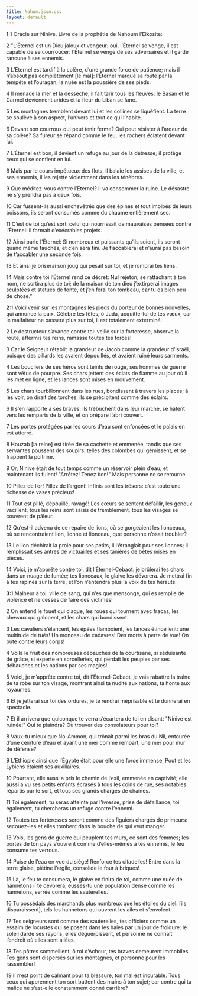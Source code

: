 ```yaml
---
title: Nahum.json.csv
layout: default
---
```

<span class="marginnote num" label="1:1" name="1-1"><strong>1</strong>:1</span>
Oracle sur Ninive. Livre de la prophétie de Nahoum l’Elkosite:

<span class="marginnote num" label="1:2" name="1-2">2</span>
"L’Éternel est un Dieu jaloux et vengeur; oui, l’Éternel se venge, il est capable de se courroucer: l’Éternel se venge de ses adversaires et il garde rancune à ses ennemis.

<span class="marginnote num" label="1:3" name="1-3">3</span>
L’Éternel est tardif à la colère, d’une grande force de patience; mais il n’absout pas complètement [le mal]: l’Éternel marque sa route par la tempête et l’ouragan; la nuée est la poussière de ses pieds.

<span class="marginnote num" label="1:4" name="1-4">4</span>
Il menace la mer et la dessèche, il fait tarir tous les fleuves: le Basan et le Carmel deviennent arides et la fleur du Liban se fane.

<span class="marginnote num" label="1:5" name="1-5">5</span>
Les montagnes tremblent devant lui et les collines se liquéfient. La terre se soulève à son aspect, l’univers et tout ce qui l’habite.

<span class="marginnote num" label="1:6" name="1-6">6</span>
Devant son courroux qui peut tenir ferme? Qui peut résister à l’ardeur de sa colère? Sa fureur se répand comme le feu, les rochers éclatent devant lui.

<span class="marginnote num" label="1:7" name="1-7">7</span>
L’Éternel est bon, il devient un refuge au jour de la détresse; il protège ceux qui se confient en lui.

<span class="marginnote num" label="1:8" name="1-8">8</span>
Mais par le cours impétueux des flots, il balaie les assises de la ville, et ses ennemis, il les rejette violemment dans les ténèbres.

<span class="marginnote num" label="1:9" name="1-9">9</span>
Que méditez-vous contre l’Éternel? Il va consommer la ruine. Le désastre ne s’y prendra pas à deux fois.

<span class="marginnote num" label="1:10" name="1-10">10</span>
Car fussent-ils aussi enchevêtrés que des épines et tout imbibés de leurs boissons, ils seront consumés comme du chaume entièrement sec.

<span class="marginnote num" label="1:11" name="1-11">11</span>
C’est de toi qu’est sorti celui qui nourrissait de mauvaises pensées contre l’Éternel: il formait d’exécrables projets.

<span class="marginnote num" label="1:12" name="1-12">12</span>
Ainsi parle l’Éternel: Si nombreux et puissants qu’ils soient, ils seront quand même fauchés, et c’en sera fini. Je t’accablerai et n’aurai pas besoin de t’accabler une seconde fois.

<span class="marginnote num" label="1:13" name="1-13">13</span>
Et ainsi je briserai son joug qui pesait sur toi, et je romprai tes liens.

<span class="marginnote num" label="1:14" name="1-14">14</span>
Mais contre toi l’Éternel rend ce décret: Nul rejeton, se rattachant à ton nom, ne sortira plus de toi; de la maison de ton dieu j’extirperai images sculptées et statues de fonte, et j’en ferai ton tombeau, car tu es bien peu de chose."

<span class="marginnote num" label="2:1" name="2-1"><strong>2</strong>:1</span>
Voici venir sur les montagnes les pieds du porteur de bonnes nouvelles, qui annonce la paix. Célèbre tes fêtes, ô Juda, acquitte-toi de tes vœux, car le malfaiteur ne passera plus sur toi, il est totalement exterminé.

<span class="marginnote num" label="2:2" name="2-2">2</span>
Le destructeur s’avance contre toi: veille sur la forteresse, observe la route, affermis tes reins, ramasse toutes tes forces!

<span class="marginnote num" label="2:3" name="2-3">3</span>
Car le Seigneur rétablit la grandeur de Jacob comme la grandeur d’Israël, puisque des pillards les avaient dépouillés, et avaient ruiné leurs sarments.

<span class="marginnote num" label="2:4" name="2-4">4</span>
Les boucliers de ses héros sont teints de rouge, ses hommes de guerre sont vêtus de pourpre. Ses chars jettent des éclats de flamme au jour où il les met en ligne, et les lances sont mises en mouvement.

<span class="marginnote num" label="2:5" name="2-5">5</span>
Les chars tourbillonnent dans les rues, bondissent à travers les places; à les voir, on dirait des torches, ils se précipitent comme des éclairs.

<span class="marginnote num" label="2:6" name="2-6">6</span>
Il s’en rapporte à ses braves: ils trébuchent dans leur marche, se hâtent vers les remparts de la ville, et on prépare l’abri couvert.

<span class="marginnote num" label="2:7" name="2-7">7</span>
Les portes protégées par les cours d’eau sont enfoncées et le palais en est atterré.

<span class="marginnote num" label="2:8" name="2-8">8</span>
Houzab [la reine] est tirée de sa cachette et emmenée, tandis que ses servantes poussent des soupirs, telles des colombes qui gémissent, et se frappent la poitrine.

<span class="marginnote num" label="2:9" name="2-9">9</span>
Or, Ninive était de tout temps comme un réservoir plein d’eau; et maintenant ils fuient! "Arrêtez! Tenez bon!" Mais personne ne se retourne.

<span class="marginnote num" label="2:10" name="2-10">10</span>
Pillez de l’or! Pillez de l’argent! Infinis sont les trésors: c’est toute une richesse de vases précieux!

<span class="marginnote num" label="2:11" name="2-11">11</span>
Tout est pillé, dépouillé, ravagé! Les cœurs se sentent défaillir, les genoux vacillent, tous les reins sont saisis de tremblement, tous les visages se couvrent de pâleur.

<span class="marginnote num" label="2:12" name="2-12">12</span>
Qu’est-il advenu de ce repaire de lions, où se gorgeaient les lionceaux, où se rencontraient lion, lionne et lionceau, que personne n’osait troubler?

<span class="marginnote num" label="2:13" name="2-13">13</span>
Le lion déchirait la proie pour ses petits, il l’étranglait pour ses lionnes; il remplissait ses antres de victuailles et ses tanières de bêtes mises en pièces.

<span class="marginnote num" label="2:14" name="2-14">14</span>
Voici, je m’apprête contre toi, dit l’Éternel-Cebaot: je brûlerai tes chars dans un nuage de fumée; tes lionceaux, le glaive les dévorera. Je mettrai fin à tes rapines sur la terre, et l’on n’entendra plus la voix de tes hérauts.

<span class="marginnote num" label="3:1" name="3-1"><strong>3</strong>:1</span>
Malheur à toi, ville de sang, qui n’es que mensonge, qui es remplie de violence et ne cesses de faire des victimes!

<span class="marginnote num" label="3:2" name="3-2">2</span>
On entend le fouet qui claque, les roues qui tournent avec fracas, les chevaux qui galopent, et les chars qui bondissent.

<span class="marginnote num" label="3:3" name="3-3">3</span>
Les cavaliers s’élancent, les épées flamboient, les lances étincellent: une multitude de tués! Un monceau de cadavres! Des morts à perte de vue! On bute contre leurs corps!

<span class="marginnote num" label="3:4" name="3-4">4</span>
Voilà le fruit des nombreuses débauches de la courtisane, si séduisante de grâce, si experte en sorcelleries, qui perdait les peuples par ses débauches et les nations par ses magies!

<span class="marginnote num" label="3:5" name="3-5">5</span>
Voici, je m’apprête contre toi, dit l’Éternel-Cebaot, je vais rabattre la traîne de ta robe sur ton visage, montrant ainsi ta nudité aux nations, ta honte aux royaumes.

<span class="marginnote num" label="3:6" name="3-6">6</span>
Et je jetterai sur toi des ordures, je te rendrai méprisable et te donnerai en spectacle.

<span class="marginnote num" label="3:7" name="3-7">7</span>
Et il arrivera que quiconque te verra s’écartera de toi en disant: "Ninive est ruinée!" Qui te plaindra? Où trouver des consolateurs pour toi?

<span class="marginnote num" label="3:8" name="3-8">8</span>
Vaux-tu mieux que No-Ammon, qui trônait parmi les bras du Nil, entourée d’une ceinture d’eau et ayant une mer comme rempart, une mer pour mur de défense?

<span class="marginnote num" label="3:9" name="3-9">9</span>
L’Ethiopie ainsi que l’Égypte était pour elle une force immense, Pout et les Lybiens étaient ses auxiliaires.

<span class="marginnote num" label="3:10" name="3-10">10</span>
Pourtant, elle aussi a pris le chemin de l’exil, emmenée en captivité; elle aussi a vu ses petits enfants écrasés à tous les coins de rue, ses notables répartis par le sort, et tous ses grands chargés de chaînes.

<span class="marginnote num" label="3:11" name="3-11">11</span>
Toi également, tu seras atteinte par l’ivresse, prise de défaillance; toi également, tu chercheras un refuge contre l’ennemi.

<span class="marginnote num" label="3:12" name="3-12">12</span>
Toutes tes forteresses seront comme des figuiers chargés de primeurs: secouez-les et elles tombent dans la bouche de qui veut manger.

<span class="marginnote num" label="3:13" name="3-13">13</span>
Vois, les gens de guerre qui peuplent tes murs, ce sont des femmes; les portes de ton pays s’ouvrent comme d’elles-mêmes à tes ennemis, le feu consume tes verrous.

<span class="marginnote num" label="3:14" name="3-14">14</span>
Puise de l’eau en vue du siège! Renforce tes citadelles! Entre dans la terre glaise, piétine l’argile, consolide le four à briques!

<span class="marginnote num" label="3:15" name="3-15">15</span>
Là, le feu te consumera, le glaive en finira de toi, comme une nuée de hannetons il te dévorera, eusses-tu une population dense comme les hannetons, serrée comme les sauterelles.

<span class="marginnote num" label="3:16" name="3-16">16</span>
Tu possédais des marchands plus nombreux que les étoiles du ciel: [ils disparaissent], tels les hannetons qui ouvrent les ailes et s’envolent.

<span class="marginnote num" label="3:17" name="3-17">17</span>
Tes seigneurs sont comme des sauterelles, tes officiers comme un essaim de locustes qui se posent dans les haies par un jour de froidure: le soleil darde ses rayons, elles déguerpissent, et personne ne connaît l’endroit où elles sont allées.

<span class="marginnote num" label="3:18" name="3-18">18</span>
Tes pâtres sommeillent, ô roi d’Achour, tes braves demeurent immobiles. Tes gens sont dispersés sur les montagnes, et personne pour les rassembler!

<span class="marginnote num" label="3:19" name="3-19">19</span>
Il n’est point de calmant pour ta blessure, ton mal est incurable. Tous ceux qui apprennent ton sort battent des mains à ton sujet; car contre qui ta malice ne s’est-elle constamment donné carrière?